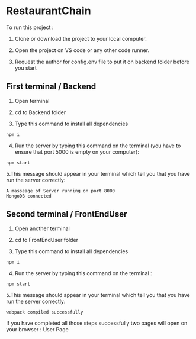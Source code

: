 # RestaurantChain

To run this project :

1. Clone or download the project to your local computer.
   
2. Open the project on VS code or any other code runner.

3. Request the author for config.env file to put it on backend folder before you start

## First terminal / Backend

1. Open terminal

2. cd to Backend folder

3. Type this command to install all dependencies
```
npm i
```
4. Run the server by typing this command on the terminal (you have to ensure that port 5000 is empty on your computer):
```
npm start
```
5.This message should appear in your terminal which tell you that you have run the server correctly:
```
A masseage of Server running on port 8000
MongoDB connected
```

## Second terminal / FrontEndUser

1. Open another terminal

2. cd to FrontEndUser folder

3. Type this command to install all dependencies
```
npm i
```
4. Run the server by typing this command on the terminal :
```
npm start
```
5.This message should appear in your terminal which tell you that you have run the server correctly:
```
webpack compiled successfully
```

If you have completed all those steps successfully two pages will open on your browser : User Page
